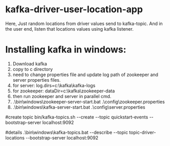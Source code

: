 # kafka-driver-user-location-app

Here, Just random locations from driver values send to kafka-topic. And in the user end, listen that locations values
using kafka listener.

# Installing kafka in windows:

1. Download kafka
2. copy to c directory
3. need to change properties file and update log path of zookeeper and server properties files.
4. for server: log.dirs=c:\kafka\kafka-logs
5. for zookeeper: dataDir=c:\kafka\zookeeper-data
6. then run zookeeper and server in parallel cmd.
7. .\bin\windows\zookeeper-server-start.bat .\config\zookeeper.properties
8. .\bin\windows\kafka-server-start.bat .\config\server.properties

#create topic
bin/kafka-topics.sh --create --topic quickstart-events --bootstrap-server localhost:9092

#details
.\bin\windows\kafka-topics.bat --describe --topic topic-driver-locations --bootstrap-server localhost:9092
